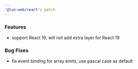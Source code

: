 ```yaml
---
'@lun-web/react': patch
---
```


### Features

- support React 19, will not add extra layer for React 19

### Bug Fixes

- fix event binding for array emits, use pascal case as default